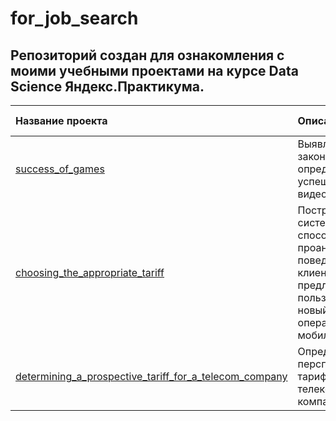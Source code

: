 # for_job_search
## Репозиторий создан для ознакомления с моими учебными проектами на курсе Data Science Яндекс.Практикума.

|Название проекта|Описание|Используемые библиотеки|
|:---|:---|:---|
|[success_of_games](success_of_games)|Выявление закономерностей, определяющих успешность видеоигр.|*pandas, numpy, math, matplotlib, scipy, seaborn*|
|[choosing_the_appropriate_tariff](choosing_the_appropriate_tariff)|Построение системы, способную проанализировать поведение клиентов и предложить пользователям новый тариф оператора мобильной связи.|*pandas, numpy, matplotlib, scikit-learn*|
|[determining_a_prospective_tariff_for_a_telecom_company](determining_a_prospective_tariff_for_a_telecom_company)|Определение перспективного тарифа для телеком компании.|*pandas, numpy, matplotlib, scipy, math*|
